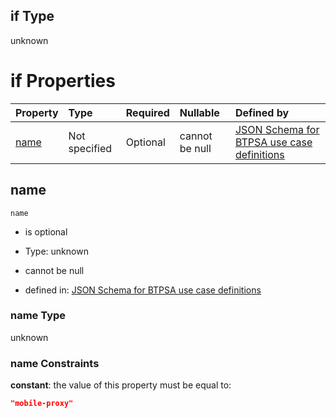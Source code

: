 ## if Type

unknown

# if Properties

| Property      | Type          | Required | Nullable       | Defined by                                                                                                                                                                                                        |
| :------------ | :------------ | :------- | :------------- | :---------------------------------------------------------------------------------------------------------------------------------------------------------------------------------------------------------------- |
| [name](#name) | Not specified | Optional | cannot be null | [JSON Schema for BTPSA use case definitions](btpsa-usecase-properties-services-items-allof-1-then-allof-72-if-properties-name.md "undefined#/properties/services/items/allOf/1/then/allOf/72/if/properties/name") |

## name



`name`

*   is optional

*   Type: unknown

*   cannot be null

*   defined in: [JSON Schema for BTPSA use case definitions](btpsa-usecase-properties-services-items-allof-1-then-allof-72-if-properties-name.md "undefined#/properties/services/items/allOf/1/then/allOf/72/if/properties/name")

### name Type

unknown

### name Constraints

**constant**: the value of this property must be equal to:

```json
"mobile-proxy"
```

